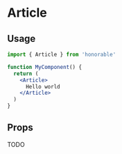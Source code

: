 # Article

## Usage

```jsx
import { Article } from 'honorable'

function MyComponent() {
  return (
    <Article>
      Hello world
    </Article>
  )
}
```

## Props

TODO
